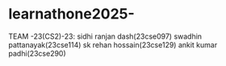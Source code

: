 # learnathone2025-
TEAM -23(CS2)-23:
sidhi ranjan dash(23cse097)
swadhin pattanayak(23cse114)
sk rehan hossain(23cse129)
ankit kumar padhi(23cse290)
